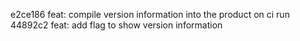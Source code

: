 e2ce186 feat: compile version information into the product on ci run
44892c2 feat: add flag to show version information
